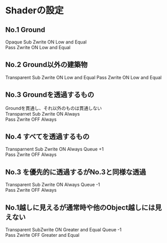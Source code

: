 # Shaderの設定

No.1 Ground
----
Opaque Sub Zwrite ON Low and Equal  
Pass Zwrite ON Low and Equal
  
No.2 Ground以外の建築物
----
Transparent Sub Zwrite ON Low and Equal
Pass Zwrite ON Low and Equal

No.3 Groundを透過するもの
----
Groundを貫通し、それ以外のものは貫通しない  
Transparnet Sub Zwrite ON Always  
Pass Zwrite OFF Always  

No.4 すべてを透過するもの
----
Transparnent Sub Zwrite ON Always Queue +1  
Pass Zwrite OFF Always  
  
No.3 を優先的に透過するがNo.3と同様な透過
----
Transparent Sub Zwrite ON Always Queue -1  
Pass Zwrite OFF Always  
  
No.1越しに見えるが通常時や他のObject越しには見えない
----
Transparent SubZwrite ON Greater and Equal Queue -1  
Pass Zwirte OFF Greater and Equal  
